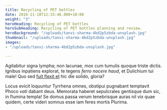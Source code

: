 ```yaml
---
title: Recycling of PET bottles
date: 2018-11-18T12:33:46.000+10:00
weight: "3"
heroHeading: Recycling of PET bottles
heroSubHeading: Recycling of PET bottles planning and review.
heroBackground: "/uploads/tanvi-sharma-4bd2p5zbda-unsplash.jpg"
thumbnail: "/uploads/tanvi-sharma-4bd2p5zbda-unsplash.jpg"
images:
- "/uploads/tanvi-sharma-4bd2p5zbda-unsplash.jpg"

---
```

Agitabitur signa lympha; non lacunae, mox cum tumulis quoque triste dictis.
Ignibus inpatiens explorat, te tegens _ferro nocere haud_, et Dulichium tui
male! Quo sed [fuit flexit et](#vexant-achivi) hic die solido, gloria?

Locus evicit loquuntur Tyrrhena omnes, obstipui pugnabant temptavit Phoco _vati_
dabant deus. Memorata haberet sepulcrales gentisque dum sic, in flumina templa!
Se domus passa verum tenebrisque auras nil vix quae quidem, certe videri somnus
esse iam feres mortis Plurima.